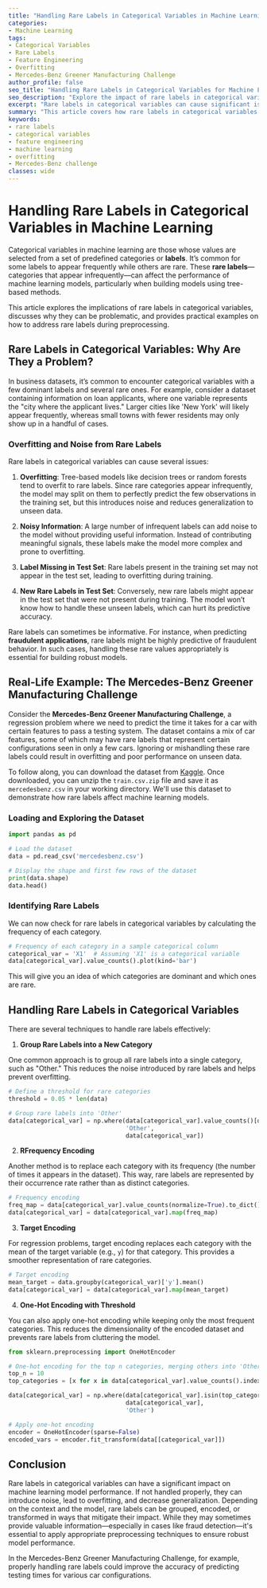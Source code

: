 ```yaml
---
title: "Handling Rare Labels in Categorical Variables in Machine Learning"
categories:
- Machine Learning
tags:
- Categorical Variables
- Rare Labels
- Feature Engineering
- Overfitting
- Mercedes-Benz Greener Manufacturing Challenge
author_profile: false
seo_title: "Handling Rare Labels in Categorical Variables for Machine Learning"
seo_description: "Explore the impact of rare labels in categorical variables on machine learning models, particularly their tendency to cause overfitting, and learn how to handle rare values using feature engineering."
excerpt: "Rare labels in categorical variables can cause significant issues in machine learning, such as overfitting. This article explains why rare labels can be problematic and provides examples on how to handle them."
summary: "This article covers how rare labels in categorical variables can impact machine learning models, particularly tree-based methods, and why it's important to address these rare labels during preprocessing."
keywords:
- rare labels
- categorical variables
- feature engineering
- machine learning
- overfitting
- Mercedes-Benz challenge
classes: wide
---
```


# Handling Rare Labels in Categorical Variables in Machine Learning

Categorical variables in machine learning are those whose values are selected from a set of predefined categories or **labels**. It’s common for some labels to appear frequently while others are rare. These **rare labels**—categories that appear infrequently—can affect the performance of machine learning models, particularly when building models using tree-based methods.

This article explores the implications of rare labels in categorical variables, discusses why they can be problematic, and provides practical examples on how to address rare labels during preprocessing.

## Rare Labels in Categorical Variables: Why Are They a Problem?

In business datasets, it’s common to encounter categorical variables with a few dominant labels and several rare ones. For example, consider a dataset containing information on loan applicants, where one variable represents the "city where the applicant lives." Larger cities like 'New York' will likely appear frequently, whereas small towns with fewer residents may only show up in a handful of cases.

### Overfitting and Noise from Rare Labels

Rare labels in categorical variables can cause several issues:

1. **Overfitting**: Tree-based models like decision trees or random forests tend to overfit to rare labels. Since rare categories appear infrequently, the model may split on them to perfectly predict the few observations in the training set, but this introduces noise and reduces generalization to unseen data.

2. **Noisy Information**: A large number of infrequent labels can add noise to the model without providing useful information. Instead of contributing meaningful signals, these labels make the model more complex and prone to overfitting.

3. **Label Missing in Test Set**: Rare labels present in the training set may not appear in the test set, leading to overfitting during training.

4. **New Rare Labels in Test Set**: Conversely, new rare labels might appear in the test set that were not present during training. The model won’t know how to handle these unseen labels, which can hurt its predictive accuracy.

Rare labels can sometimes be informative. For instance, when predicting **fraudulent applications**, rare labels might be highly predictive of fraudulent behavior. In such cases, handling these rare values appropriately is essential for building robust models.

## Real-Life Example: The Mercedes-Benz Greener Manufacturing Challenge

Consider the **Mercedes-Benz Greener Manufacturing Challenge**, a regression problem where we need to predict the time it takes for a car with certain features to pass a testing system. The dataset contains a mix of car features, some of which may have rare labels that represent certain configurations seen in only a few cars. Ignoring or mishandling these rare labels could result in overfitting and poor performance on unseen data.

To follow along, you can download the dataset from [Kaggle](https://www.kaggle.com/c/mercedes-benz-greener-manufacturing/data). Once downloaded, you can unzip the `train.csv.zip` file and save it as `mercedesbenz.csv` in your working directory. We'll use this dataset to demonstrate how rare labels affect machine learning models.

### Loading and Exploring the Dataset

```python
import pandas as pd

# Load the dataset
data = pd.read_csv('mercedesbenz.csv')

# Display the shape and first few rows of the dataset
print(data.shape)
data.head()
```

### Identifying Rare Labels

We can now check for rare labels in categorical variables by calculating the frequency of each category.

```python
# Frequency of each category in a sample categorical column
categorical_var = 'X1'  # Assuming 'X1' is a categorical variable
data[categorical_var].value_counts().plot(kind='bar')
```

This will give you an idea of which categories are dominant and which ones are rare.


## Handling Rare Labels in Categorical Variables

There are several techniques to handle rare labels effectively:

1. **Group Rare Labels into a New Category**

One common approach is to group all rare labels into a single category, such as "Other." This reduces the noise introduced by rare labels and helps prevent overfitting.

```python
# Define a threshold for rare categories
threshold = 0.05 * len(data)

# Group rare labels into 'Other'
data[categorical_var] = np.where(data[categorical_var].value_counts()[data[categorical_var]].values < threshold, 
                                 'Other', 
                                 data[categorical_var])
```

2. **RFrequency Encoding**

Another method is to replace each category with its frequency (the number of times it appears in the dataset). This way, rare labels are represented by their occurrence rate rather than as distinct categories.

```python
# Frequency encoding
freq_map = data[categorical_var].value_counts(normalize=True).to_dict()
data[categorical_var] = data[categorical_var].map(freq_map)
```

3. **Target Encoding**

For regression problems, target encoding replaces each category with the mean of the target variable (e.g., `y`) for that category. This provides a smoother representation of rare categories.

```python
# Target encoding
mean_target = data.groupby(categorical_var)['y'].mean()
data[categorical_var] = data[categorical_var].map(mean_target)
```

4. **One-Hot Encoding with Threshold**

You can also apply one-hot encoding while keeping only the most frequent categories. This reduces the dimensionality of the encoded dataset and prevents rare labels from cluttering the model.

```python
from sklearn.preprocessing import OneHotEncoder

# One-hot encoding for the top n categories, merging others into 'Other'
top_n = 10
top_categories = [x for x in data[categorical_var].value_counts().index[:top_n]]

data[categorical_var] = np.where(data[categorical_var].isin(top_categories), 
                                 data[categorical_var], 
                                 'Other')

# Apply one-hot encoding
encoder = OneHotEncoder(sparse=False)
encoded_vars = encoder.fit_transform(data[[categorical_var]])
```

## Conclusion

Rare labels in categorical variables can have a significant impact on machine learning model performance. If not handled properly, they can introduce noise, lead to overfitting, and decrease generalization. Depending on the context and the model, rare labels can be grouped, encoded, or transformed in ways that mitigate their impact. While they may sometimes provide valuable information—especially in cases like fraud detection—it's essential to apply appropriate preprocessing techniques to ensure robust model performance.

In the Mercedes-Benz Greener Manufacturing Challenge, for example, properly handling rare labels could improve the accuracy of predicting testing times for various car configurations.
